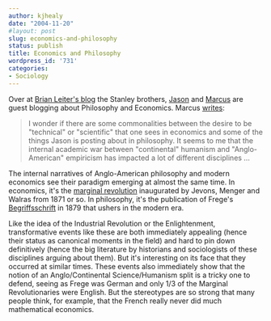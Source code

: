 ```yaml
---
author: kjhealy
date: "2004-11-20"
#layout: post
slug: economics-and-philosophy
status: publish
title: Economics and Philosophy
wordpress_id: '731'
categories:
- Sociology
---
```


Over at [Brian Leiter's blog](http://leiterreports.typepad.com/) the Stanley brothers, [Jason](http://www.rci.rutgers.edu/~jasoncs) and [Marcus](http://www.weatherhead.cwru.edu/faculty/faculty.cfm?id=5208) are guest blogging about Philosophy and Economics. Marcus [writes](http://leiterreports.typepad.com/blog/2004/11/economics_scien.html):

> I wonder if there are some commonalities between the desire to be "technical" or "scientific" that one sees in economics and some of the things Jason is posting about in philosophy. It seems to me that the internal academic war between "continental" humanism and "Anglo-American" empiricism has impacted a lot of different disciplines …

The internal narratives of Anglo-American philosophy and modern economics see their paradigm emerging at almost the same time. In economics, it's the [marginal revolution](http://en.wikipedia.org/wiki/Neoclassical_economics) inaugurated by Jevons, Menger and Walras from 1871 or so. In philosophy, it's the publication of Frege's [Begriffsschrift](http://en.wikipedia.org/wiki/Begriffsschrift) in 1879 that ushers in the modern era.

Like the idea of the Industrial Revolution or the Enlightenment, transformative events like these are both immediately appealing (hence their status as canonical moments in the field) and hard to pin down definitively (hence the big literature by historians and sociologists of these disciplines arguing about them). But it's interesting on its face that they occurred at similar times. These events also immediately show that the notion of an Anglo/Continental Science/Humanism split is a tricky one to defend, seeing as Frege was German and only 1/3 of the Marginal Revolutionaries were English. But the stereotypes are so strong that many people think, for example, that the French really never did much mathematical economics.
